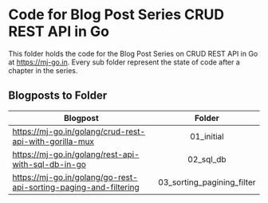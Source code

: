 # Code for Blog Post Series CRUD REST API in Go

This folder holds the code for the Blog Post Series on CRUD REST API in Go at https://mj-go.in. Every sub folder represent the state of code after a chapter in the series.

## Blogposts to Folder

| Blogpost      | Folder           
| ------------- |:-------------:|
| https://mj-go.in/golang/crud-rest-api-with-gorilla-mux     | 01_initial |
| https://mj-go.in/golang/rest-api-with-sql-db-in-go     | 02_sql_db      |
| https://mj-go.in/golang/go-rest-api-sorting-paging-and-filtering | 03_sorting_pagining_filter    |
